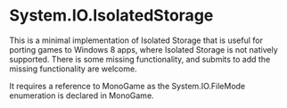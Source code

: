 System.IO.IsolatedStorage
================

This is a minimal implementation of Isolated Storage that is useful for porting games to Windows 8 apps, where Isolated Storage is not natively supported.  There is some missing functionality, and submits to add the missing functionality are welcome.

It requires a reference to MonoGame as the System.IO.FileMode enumeration is declared in MonoGame.